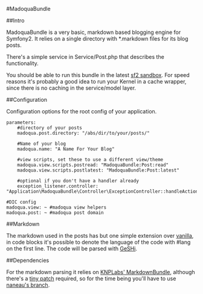 #MadoquaBundle

##Intro

MadoquaBundle is a very basic, markdown based blogging engine for Symfony2. It relies on a single directory with *.markdown files for its blog posts.

There's a simple service in Service/Post.php that describes the functionality.

You should be able to run this bundle in the latest [sf2 sandbox](http://symfony-reloaded.org/code). For speed reasons it's probably a good idea to run your Kernel in a cache wrapper, since there is no caching in the service/model layer.

##Configuration

Configuration options for the root config of your application.

    parameters:
        #directory of your posts
        madoqua.post.directory: "/abs/dir/to/your/posts/"
        
        #Name of your blog
        madoqua.name: "A Name For Your Blog"
        
        #view scripts, set these to use a different view/theme
        madoqua.view.scripts.postread: "MadoquaBundle:Post:read"
        madoqua.view.scripts.postlatest: "MadoquaBundle:Post:latest"
        
        #optional if you don't have a handler already
        exception_listener.controller: "Application\MadoquaBundle\Controller\ExceptionController::handleAction" 
    
    #DIC config
    madoqua.view: ~ #madoqua view helpers
    madoqua.post: ~ #madoqua post domain

##Markdown

The markdown used in the posts has but one simple extension over [vanilla](http://daringfireball.net/projects/markdown/), in code blocks it's possible to denote the language of the code with #lang on the first line. The code will be parsed with [GeSHi](http://qbnz.com/highlighter/).

##Dependencies

For the markdown parsing it relies on [KNPLabs' MarkdownBundle](http://github.com/knplabs/MarkdownBundle), although there's a [tiny patch](http://github.com/naneau/MarkdownBundle/commit/566384f1c4866808c0e1086e5f37d510485f7f38) required, so for the time being you'll have to use [naneau's branch](http://github.com/naneau/MarkdownBundle).